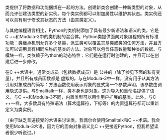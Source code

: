 类提供了将数据和功能捆绑在一起的方法。创建新类会创建一种新类型的对象，从而允许创建该类型的新实例。每个类实例都可以附加属性以维护其状态。类实例还可以具有用于修改其状态的方法（由其类定义）。

与其他编程语言相比，Python的类机制添加了具有最少新语法和语义的类。它是C ++和Modula-3中的类机制的混合体。Python类提供面向对象编程的所有标准功能：类继承机制允许多个基类，派生类可以覆盖其基类或类的任何方法，并且方法可以调用具有相同名称的基类的方法。对象可以包含任意数量和种类的数据。与模块一样，类依赖于Python的动态特性：它们是在运行时创建的，并且可以在创建后进一步修改。

在C ++术语中，通常类成员（包括数据成员）是 公共的（除了参见下面的私有变量），并且所有成员函数都是 虚拟的。与在Modula-3中一样，没有用于从其方法引用对象成员的简写：方法函数使用表示对象的显式第一个参数声明，该参数由调用隐式提供。与Smalltalk一样，类本身也是对象。这为导入和重命名提供了语义。与C ++和Modula-3不同，内置类型可以用作用户扩展的基类。此外，与C ++一样，大多数具有特殊语法（算术运算符，下标等）的内置运算符都可以重新定义为类实例。

（由于缺乏普遍接受的术语来讨论类，我偶尔会使用Smalltalk和C ++术语。我会使用Modula-3术语，因为它的面向对象语义比C ++更接近Python，但我希望读者很少听说过。）

